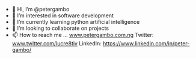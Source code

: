 - 👋 Hi, I’m @petergambo
- 👀 I’m interested in software development
- 🌱 I’m currently learning python artificial intelligence
- 💞️ I’m looking to collaborate on projects
- 📫 How to reach me ...
www.petergambo.com.ng   Twitter: www.twitter.com/lucre8tiv  LinkedIn: https://www.linkedin.com/in/peter-gambo/

<!---
petergambo/petergambo is a ✨ special ✨ repository because its `README.md` (this file) appears on your GitHub profile.
You can click the Preview link to take a look at your changes.
--->
